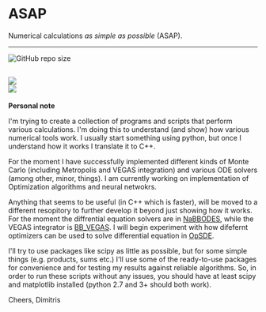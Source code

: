 # ASAP
Numerical calculations *as simple as possible* (ASAP).

---
![GitHub repo size](https://img.shields.io/github/repo-size/dkaramit/ASAP?color=red&style=flat-square)

![](https://img.shields.io/badge/language-C++-black.svg)  
![](https://img.shields.io/badge/language-python-black.svg)  
--
**Personal note**

I'm trying to create a collection of programs and scripts that perform various calculations.
I'm doing this to understand (and show) how various numerical tools work. I usually start something using python, but once I understand how it works I translate it to C++.


For the moment I have successfully implemented different kinds of Monte Carlo (including Metropolis and VEGAS integration) and various ODE solvers (among other, minor, things). I am currently working on implementation of Optimization algorithms and neural netwokrs. 


Anything that seems to be useful (in C++ which is faster), will be moved to a different resopitory to further develop it beyond just showing how it works. For the moment the diffrential equation solvers are in [NaBBODES](https://github.com/dkaramit/NaBBODES), while the VEGAS integrator is [BB_VEGAS](https://github.com/dkaramit/BB_VEGAS). I will begin experiment with how difefernt optimizers can be used to solve differential equation in [OpSDE](https://github.com/dkaramit/OpSDE).


I'll try to use packages like scipy as little as possible, but for some simple things (e.g. products, sums etc.) 
I'll use some of the ready-to-use packages for convenience and for testing my results against reliable algorithms. 
So, in order to  run these scripts without any issues, you should have at least scipy and matplotlib installed (python 2.7 and 3+ should both work).


Cheers,
Dimitris